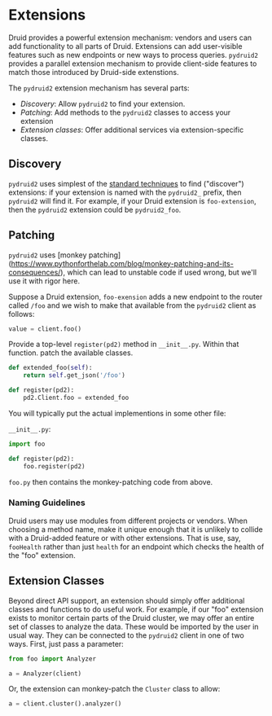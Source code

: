 # Extensions

Druid provides a powerful extension mechanism: vendors and users can add 
functionality to all parts of Druid. Extensions can add user-visible features 
such as new endpoints  or new ways to process queries. `pydruid2` provides a 
parallel extension mechanism to provide client-side features to match those 
introduced by Druid-side extenstions.

The `pydruid2` extension mechanism has several parts:

* *Discovery*: Allow `pydruid2` to find your extension.
* *Patching*: Add methods to the `pydruid2` classes to access your extension
* *Extension classes*: Offer additional services via extension-specific classes.

## Discovery

`pydruid2` uses simplest of the [standard techniques](
https://packaging.python.org/en/latest/guides/creating-and-discovering-plugins/)
to find ("discover") extensions: if your extension is named with the
`pydruid2_` prefix, then `pydruid2` will find it. For example, if your Druid
extension is `foo-extension`, then the `pydruid2` extension could be `pydruid2_foo`.


## Patching

`pydruid2` uses [monkey patching]
(https://www.pythonforthelab.com/blog/monkey-patching-and-its-consequences/), 
which can lead to unstable code if used wrong, but we'll use it with rigor here.

Suppose a Druid extension, `foo-exension` adds a new endpoint to the router
called `/foo` and we wish to make that available from the `pydruid2` client
as follows:


```python
value = client.foo()
```

Provide a top-level `register(pd2)` method in `__init__.py`.
Within that function. patch the available classes.

```python
def extended_foo(self):
    return self.get_json('/foo')

def register(pd2):
    pd2.Client.foo = extended_foo
```

You will typically put the actual implementions in some other file:

`__init__.py`:

```python
import foo

def register(pd2):
    foo.register(pd2)
```

`foo.py` then contains the monkey-patching code from above.

### Naming Guidelines

Druid users may use modules from different projects or vendors. When choosing a
method name, make it unique enough that it is unlikely to collide with a
Druid-added feature or with other extensions. That is use, say, `fooHealth`
rather than just `health` for an endpoint which checks the health of the
"foo" extension.

## Extension Classes

Beyond direct API support, an extension should simply offer additional
classes and functions to do useful work. For example, if our "foo" extension
exists to monitor certain parts of the Druid cluster, we may offer an
entire set of classes to analyze the data. These would be imported by
the user in usual way. They can be connected to the `pydruid2` client
in one of two ways. First, just pass a parameter:

```python
from foo import Analyzer

a = Analyzer(client)
```

Or, the extension can monkey-patch the `Cluster` class to allow:

```python
a = client.cluster().analyzer()
```